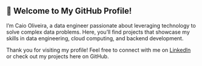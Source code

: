## 👋 Welcome to My GitHub Profile!

I’m Caio Oliveira, a data engineer passionate about leveraging technology to solve complex data problems. Here, you’ll find projects that showcase my skills in data engineering, cloud computing, and backend development.



Thank you for visiting my profile! Feel free to connect with me on [LinkedIn](https://www.linkedin.com/in/caiomoliveira/) or check out my projects here on GitHub.
